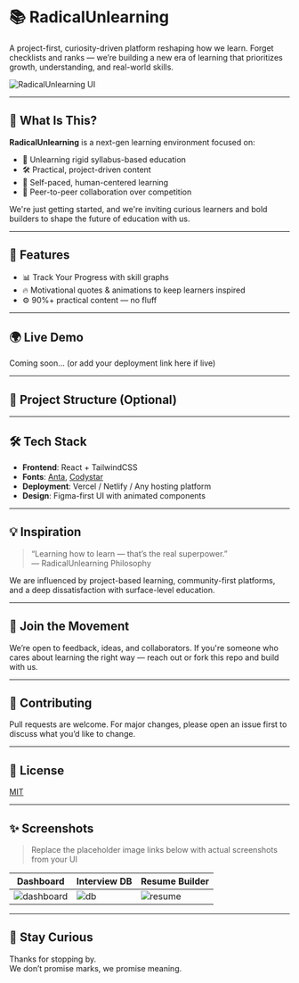 # 📚 RadicalUnlearning

A project-first, curiosity-driven platform reshaping how we learn. Forget checklists and ranks — we’re building a new era of learning that prioritizes growth, understanding, and real-world skills.

![RadicalUnlearning UI](./screenshot.png) <!-- Replace with your actual UI image -->

---

## 🚀 What Is This?

**RadicalUnlearning** is a next-gen learning environment focused on:

- 🔄 Unlearning rigid syllabus-based education
- 🛠️ Practical, project-driven content
- 🧠 Self-paced, human-centered learning
- 🤝 Peer-to-peer collaboration over competition

We're just getting started, and we're inviting curious learners and bold builders to shape the future of education with us.

---

## 🧩 Features


- 📊 Track Your Progress with skill graphs
- 🔥 Motivational quotes & animations to keep learners inspired
- ⚙️ 90%+ practical content — no fluff

---

## 🌍 Live Demo

Coming soon... (or add your deployment link here if live)

---

## 📂 Project Structure (Optional)



---

## 🛠️ Tech Stack

- **Frontend**: React + TailwindCSS
- **Fonts**: [Anta](https://fonts.google.com/specimen/Anta), [Codystar](https://fonts.google.com/specimen/Codystar)
- **Deployment**: Vercel / Netlify / Any hosting platform
- **Design**: Figma-first UI with animated components

---

## 💡 Inspiration

> “Learning how to learn — that’s the real superpower.”  
> — RadicalUnlearning Philosophy

We are influenced by project-based learning, community-first platforms, and a deep dissatisfaction with surface-level education.

---

## 📣 Join the Movement

We’re open to feedback, ideas, and collaborators. If you're someone who cares about learning the right way — reach out or fork this repo and build with us.

---

## 🤝 Contributing

Pull requests are welcome. For major changes, please open an issue first to discuss what you’d like to change.

---

## 📜 License

[MIT](LICENSE)

---

## ✨ Screenshots

> Replace the placeholder image links below with actual screenshots from your UI

| Dashboard | Interview DB | Resume Builder |
|----------|---------------|----------------|
| ![dashboard](./screens/dashboard.png) | ![db](./screens/interview-db.png) | ![resume](./screens/resume-builder.png) |

---

## 👋 Stay Curious

Thanks for stopping by.  
We don’t promise marks, we promise meaning.


